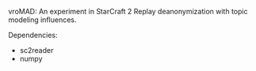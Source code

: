 vroMAD:
An experiment in StarCraft 2 Replay deanonymization with topic modeling influences.

Dependencies:
+ sc2reader
+ numpy
